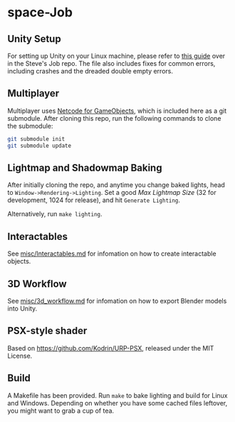 # space-Job

## Unity Setup

For setting up Unity on your Linux machine, please refer to
[this guide](https://github.com/GooseGirlGames/steves-job/blob/main/doc/UnitySetup.md#unity-setup-linux)
over in the Steve's Job repo.  The file also includes fixes for common
errors, including crashes and the dreaded double empty errors.

## Multiplayer

Multiplayer uses [Netcode for GameObjects](https://github.com/Unity-Technologies/com.unity.netcode.gameobjects),
which is included here as a git submodule.  After cloning this repo, run the following commands to clone the submodule:

```sh
git submodule init
git submodule update
```

## Lightmap and Shadowmap Baking

After initially cloning the repo, and anytime you change baked lights,
head to `Window->Rendering->Lighting`.  Set a good *Max Lightmap Size*
(32 for development, 1024 for release), and hit `Generate Lighting`.

Alternatively, run `make lighting`.

## Interactables

See [misc/Interactables.md](misc/Interactables.md) for infomation on how
to create interactable objects.

## 3D Workflow

See [misc/3d\_workflow.md](misc/3d_workflow.md) for infomation on how to
export Blender models into Unity.

## PSX-style shader

Based on https://github.com/Kodrin/URP-PSX, released under the MIT License.

## Build

A Makefile has been provided.  Run `make` to bake lighting and build for
Linux and Windows.  Depending on whether you have some cached files
leftover, you might want to grab a cup of tea.
